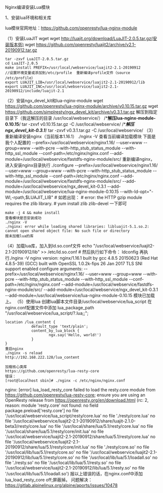 Nginx编译安装Lua模块

1、安装lua环境和相关库

lua模块官网地址：https://github.com/openresty/lua-nginx-module

（1）安装LuaJIT
	wget wget http://luajit.org/download/LuaJIT-2.0.5.tar.gz(安装版本低)
	wget https://github.com/openresty/luajit2/archive/v2.1-20190912.tar.gz

	tar -zxvf LuaJIT-2.0.5.tar.gz
	cd LuaJIT-2.0.5
	make install PREFIX=/usr/local/webservice/luajit2-2.1-20190912
	//设置环境变量或添加到/etc/profile  重新编译profile文件（source /etc/profile）
	export LUAJIT_LIB=/usr/local/webservice/luajit2-2.1-20190912/lib
	export LUAJIT_INC=/usr/local/webservice/luajit2-2.1-20190912/include/luajit-2.1
（2）安装ngx_devel_kit和lua-nginx-module	
	wget https://github.com/openresty/lua-nginx-module/archive/v0.10.15.tar.gz
	wget https://github.com/simplresty/ngx_devel_kit/archive/v0.3.1.tar.gz
	解压到指定目录下（我这解压的目录 /usr/local/webservice/）
	/*****解压lua-nginx-module-0.10.15****/
	tar -zxvf v0.10.15.tar.gz -C /usr/local/webservice/
	/****解压ngx_devel_kit-0.3.1***/
	tar -zxvf v0.3.1.tar.gz -C /usr/local/webservice/
（3）重新编译安装nginx（当前版本1.16.1）
	./nginx -V 查看当前编译加载模块
	下面是我个人配置的
	--prefix=/usr/local/webservice/nginx1.16/ --user=www --group=www --with-pcre --with-http_stub_status_module --with-http_ssl_module --conf-path=/etc/nginx/nginx.conf --add-module=/usr/local/webservice/fastdfs-nginx-module/src/
	重新编译nginx，进入安装nginx目录执行
	./configure --prefix=/usr/local/webservice/nginx1.16/ --user=www --group=www --with-pcre --with-http_stub_status_module --with-http_ssl_module --conf-path=/etc/nginx/nginx.conf --add-module=/usr/local/webservice/fastdfs-nginx-module/src/ --add-module=/usr/local/webservice/ngx_devel_kit-0.3.1 --add-module=/usr/local/webservice/lua-nginx-module-0.10.15 --with-ld-opt="-Wl,-rpath,$LUAJIT_LIB"
	# 如若出现：
	# error: the HTTP gzip module requires the zlib library.
	# yum install zlib zlib-devel 一下即可

	make -j 4 && make install
	查看模块是否安装成功
	./nginx -V
	./nginx: error while loading shared libraries: libluajit-5.1.so.2: cannot open shared object file: No such file or directory
	报未加载lua的库
（4）加载lua库，加入到ld.so.conf文件
	echo "/usr/local/webservice/luajit2-2.1-20190912/lib" >> /etc/ld.so.conf
	# 然后执行如下命令：
	ldconfig
	再执行./nginx -V
	nginx version: nginx/1.16.1
	built by gcc 4.8.5 20150623 (Red Hat 4.8.5-39) (GCC) 
	built with OpenSSL 1.0.2k-fips  26 Jan 2017
	TLS SNI support enabled
	configure arguments: --prefix=/usr/local/webservice/nginx1.16/ --user=www --group=www --with-pcre --with-http_stub_status_module --with-http_ssl_module --conf-path=/etc/nginx/nginx.conf --add-module=/usr/local/webservice/fastdfs-nginx-module/src/ --add-module=/usr/local/webservice/ngx_devel_kit-0.3.1 --add-module=/usr/local/webservice/lua-nginx-module-0.10.15
	模块已加载上。
（5）使用lua
	创建lua脚本文件目录/usr/local/webservice/lua_script
	在nginx.conf配置文件中添加
	lua_package_path "/usr/local/webservice/lua_script/?.lua;;";
	
	location /lua_content {
                default_type 'text/plain';
                content_by_lua_block {
                        ngx.say('Hello, world!')
                }
    }
	重启nginx
	./nginx -s reload
	http://192.168.222.128/lua_content
	
	加载核心类库
	https://github.com/openresty/lua-resty-core
	错误：
	[root@localhost sbin]# ./nginx -c /etc/nginx/nginx.conf
nginx: [error] lua_load_resty_core failed to load the resty.core module from https://github.com/openresty/lua-resty-core; ensure you are using an OpenResty release from https://openresty.org/en/download.html (rc: 2, reason: module 'resty.core' not found:
	no field package.preload['resty.core']
	no file '/usr/local/webservice/lua_script/resty/core.lua'
	no file './resty/core.lua'
	no file '/usr/local/webservice/luajit2-2.1-20190912/share/luajit-2.1.0-beta3/resty/core.lua'
	no file '/usr/local/share/lua/5.1/resty/core.lua'
	no file '/usr/local/share/lua/5.1/resty/core/init.lua'
	no file '/usr/local/webservice/luajit2-2.1-20190912/share/lua/5.1/resty/core.lua'
	no file '/usr/local/webservice/luajit2-2.1-20190912/share/lua/5.1/resty/core/init.lua'
	no file './resty/core.so'
	no file '/usr/local/lib/lua/5.1/resty/core.so'
	no file '/usr/local/webservice/luajit2-2.1-20190912/lib/lua/5.1/resty/core.so'
	no file '/usr/local/lib/lua/5.1/loadall.so'
	no file './resty.so'
	no file '/usr/local/lib/lua/5.1/resty.so'
	no file '/usr/local/webservice/luajit2-2.1-20190912/lib/lua/5.1/resty.so'
	no file '/usr/local/lib/lua/5.1/loadall.so')
	报以上错误的话，在nginx.conf中添加lua_load_resty_core off;屏蔽掉。
	问题解决：https://gitlab.alpinelinux.org/alpine/aports/issues/10478
	
